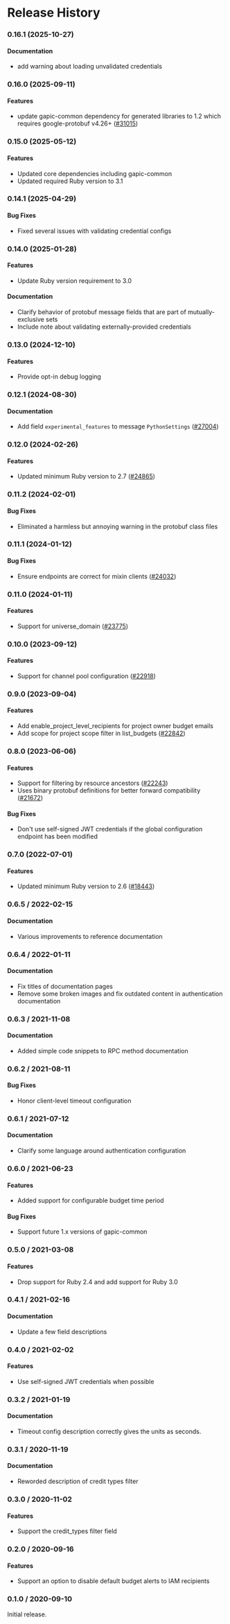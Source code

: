 # Release History

### 0.16.1 (2025-10-27)

#### Documentation

* add warning about loading unvalidated credentials 

### 0.16.0 (2025-09-11)

#### Features

* update gapic-common dependency for generated libraries to 1.2 which requires google-protobuf v4.26+ ([#31015](https://github.com/googleapis/google-cloud-ruby/issues/31015)) 

### 0.15.0 (2025-05-12)

#### Features

* Updated core dependencies including gapic-common 
* Updated required Ruby version to 3.1 

### 0.14.1 (2025-04-29)

#### Bug Fixes

* Fixed several issues with validating credential configs 

### 0.14.0 (2025-01-28)

#### Features

* Update Ruby version requirement to 3.0 
#### Documentation

* Clarify behavior of protobuf message fields that are part of mutually-exclusive sets 
* Include note about validating externally-provided credentials 

### 0.13.0 (2024-12-10)

#### Features

* Provide opt-in debug logging 

### 0.12.1 (2024-08-30)

#### Documentation

* Add field `experimental_features` to message `PythonSettings` ([#27004](https://github.com/googleapis/google-cloud-ruby/issues/27004)) 

### 0.12.0 (2024-02-26)

#### Features

* Updated minimum Ruby version to 2.7 ([#24865](https://github.com/googleapis/google-cloud-ruby/issues/24865)) 

### 0.11.2 (2024-02-01)

#### Bug Fixes

* Eliminated a harmless but annoying warning in the protobuf class files 

### 0.11.1 (2024-01-12)

#### Bug Fixes

* Ensure endpoints are correct for mixin clients ([#24032](https://github.com/googleapis/google-cloud-ruby/issues/24032)) 

### 0.11.0 (2024-01-11)

#### Features

* Support for universe_domain ([#23775](https://github.com/googleapis/google-cloud-ruby/issues/23775)) 

### 0.10.0 (2023-09-12)

#### Features

* Support for channel pool configuration ([#22918](https://github.com/googleapis/google-cloud-ruby/issues/22918)) 

### 0.9.0 (2023-09-04)

#### Features

* Add enable_project_level_recipients for project owner budget emails 
* Add scope for project scope filter in list_budgets ([#22842](https://github.com/googleapis/google-cloud-ruby/issues/22842)) 

### 0.8.0 (2023-06-06)

#### Features

* Support for filtering by resource ancestors ([#22243](https://github.com/googleapis/google-cloud-ruby/issues/22243)) 
* Uses binary protobuf definitions for better forward compatibility ([#21672](https://github.com/googleapis/google-cloud-ruby/issues/21672)) 
#### Bug Fixes

* Don't use self-signed JWT credentials if the global configuration endpoint has been modified 

### 0.7.0 (2022-07-01)

#### Features

* Updated minimum Ruby version to 2.6 ([#18443](https://github.com/googleapis/google-cloud-ruby/issues/18443)) 

### 0.6.5 / 2022-02-15

#### Documentation

* Various improvements to reference documentation

### 0.6.4 / 2022-01-11

#### Documentation

* Fix titles of documentation pages
* Remove some broken images and fix outdated content in authentication documentation

### 0.6.3 / 2021-11-08

#### Documentation

* Added simple code snippets to RPC method documentation

### 0.6.2 / 2021-08-11

#### Bug Fixes

* Honor client-level timeout configuration

### 0.6.1 / 2021-07-12

#### Documentation

* Clarify some language around authentication configuration

### 0.6.0 / 2021-06-23

#### Features

* Added support for configurable budget time period

#### Bug Fixes

* Support future 1.x versions of gapic-common

### 0.5.0 / 2021-03-08

#### Features

* Drop support for Ruby 2.4 and add support for Ruby 3.0

### 0.4.1 / 2021-02-16

#### Documentation

* Update a few field descriptions

### 0.4.0 / 2021-02-02

#### Features

* Use self-signed JWT credentials when possible

### 0.3.2 / 2021-01-19

#### Documentation

* Timeout config description correctly gives the units as seconds.

### 0.3.1 / 2020-11-19

#### Documentation

* Reworded description of credit types filter

### 0.3.0 / 2020-11-02

#### Features

* Support the credit_types filter field

### 0.2.0 / 2020-09-16

#### Features

* Support an option to disable default budget alerts to IAM recipients

### 0.1.0 / 2020-09-10

Initial release.
